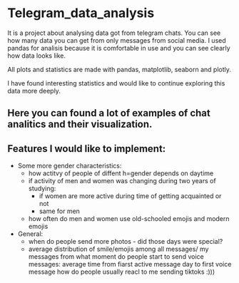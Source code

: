  # Telegram_data_analysis
It is a project about analysing data got from telegram chats. You can see how many data you can get from only messages from social media.
I used pandas for analisis because it is comfortable in use and you can see clearly how data looks like.

All plots and statistics are made with pandas, matplotlib, seaborn and plotly.

I have found interesting statistics and would like to continue exploring this data more deeply.
## Here you can found a lot of examples of chat analitics and their visualization.
## Features I would like to implement:
* Some more gender characteristics:
   * how actitvy of people of diffent h=gender depends on daytime
   * if activity of men and women was changing during two years of studying:
     - if women are more active during time of getting acquainted or not
     - same for men
   * how often do men and women use old-schooled emojis and modern emojis
* General:
   * when do people send more photos - did those days were special?
   * average distribution of smile/emojis among all messages/ my messages
    from what moment do people start to send voice messages: average time from fiarst active message day to first voice message
    how do people usually reacl to me sending tiktoks :)))
   
   
   
